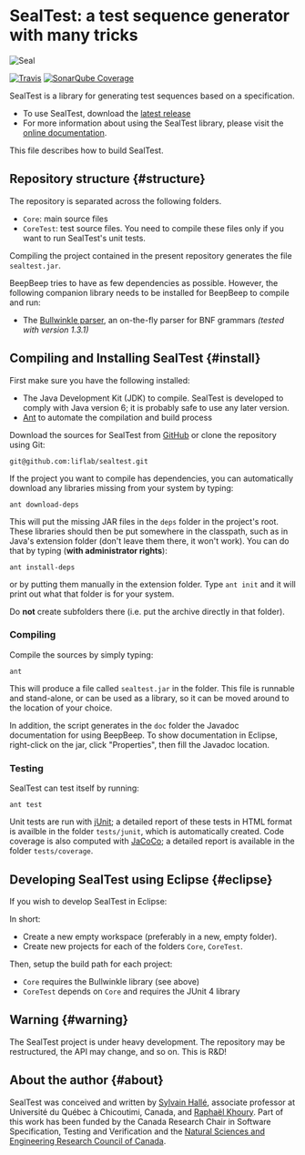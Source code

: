 SealTest: a test sequence generator with many tricks
====================================================

![Seal](https://liflab.github.io/sealtest/seal.jpg)

[![Travis](https://img.shields.io/travis/liflab/sealtest.svg?style=flat-square)]()
[![SonarQube Coverage](https://img.shields.io/sonar/http/sonarqube.com/liflab:sealtest/coverage.svg?style=flat-square)]()

SealTest is a library for generating test sequences based on a specification.

- To use SealTest, download the
  [latest release](https://github.com/sylvainhalle/sealtest/releases/latest)
- For more information about using the SealTest library,
  please visit the [online documentation](http://liflab.github.io/sealtest).

This file describes how to build SealTest.

Repository structure                                           {#structure}
--------------------

The repository is separated across the following folders.

- `Core`: main source files
- `CoreTest`: test source files. You need to compile these files only
  if you want to run SealTest's unit tests.

Compiling the project contained in the present repository generates the
file `sealtest.jar`.

BeepBeep tries to have as few dependencies as possible. However, the
following companion library needs to be installed for BeepBeep to
compile and run:

- The [Bullwinkle parser](https://github.com/sylvainhalle/Bullwinkle),
  an on-the-fly parser for BNF grammars *(tested with version 1.3.1)*

Compiling and Installing SealTest                                {#install}
---------------------------------

First make sure you have the following installed:

- The Java Development Kit (JDK) to compile. SealTest is developed to comply
  with Java version 6; it is probably safe to use any later version.
- [Ant](http://ant.apache.org) to automate the compilation and build process

Download the sources for SealTest from
[GitHub](https://github.com/liflab/sealtest) or clone the
repository using Git:

    git@github.com:liflab/sealtest.git

If the project you want to compile has dependencies,
you can automatically download any libraries missing from your
system by typing:

    ant download-deps

This will put the missing JAR files in the `deps` folder in the project's
root. These libraries should then be put somewhere in the classpath, such as
in Java's extension folder (don't leave them there, it won't work). You can
do that by typing (**with administrator rights**):

    ant install-deps

or by putting them manually in the extension folder. Type `ant init` and it
will print out what that folder is for your system.

Do **not** create subfolders there (i.e. put the archive directly in that
folder).

### Compiling

Compile the sources by simply typing:

    ant

This will produce a file called `sealtest.jar` in the folder. This file
is runnable and stand-alone, or can be used as a library, so it can be moved
around to the location of your choice.

In addition, the script generates in the `doc` folder the Javadoc
documentation for using BeepBeep. To show documentation in Eclipse,
right-click on the jar, click "Properties", then fill the Javadoc location.

### Testing

SealTest can test itself by running:

    ant test

Unit tests are run with [jUnit](http://junit.org); a detailed report of
these tests in HTML format is availble in the folder `tests/junit`, which
is automatically created. Code coverage is also computed with
[JaCoCo](http://www.eclemma.org/jacoco/); a detailed report is available
in the folder `tests/coverage`.

Developing SealTest using Eclipse                                {#eclipse}
---------------------------------

If you wish to develop SealTest in Eclipse:

In short:

- Create a new empty workspace (preferably in a new, empty folder).
- Create new projects for each of the folders `Core`,
  `CoreTest`.
  
Then, setup the build path for each project:

- `Core` requires the Bullwinkle library (see above)
- `CoreTest` depends on `Core` and requires the JUnit 4 library

Warning                                                          {#warning}
-------

The SealTest project is under heavy development. The repository may be
restructured, the API may change, and so on. This is R&D!

About the author                                                   {#about}
----------------

SealTest was conceived and written by [Sylvain Hallé](http://leduotang.ca/sylvain),
associate professor at Université du Québec à Chicoutimi, Canada, and
[Raphaël Khoury](http://www.uqac.ca/portfolio/raphaelkhoury). Part of
this work has been funded by the Canada Research Chair in Software
Specification, Testing and Verification and the
[Natural Sciences and Engineering Research Council
of Canada](http://nserc-crsng.gc.ca).
